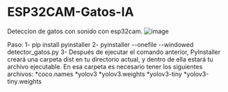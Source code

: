 # ESP32CAM-Gatos-IA
Deteccion de gatos con sonido con esp32cam.
![image](https://github.com/user-attachments/assets/4c3b8863-5632-4df1-90cf-b62696dc34fb)

Paso:
1- pip install pyinstaller
2- pyinstaller --onefile --windowed detector_gatos.py
3- Después de ejecutar el comando anterior, PyInstaller creará una carpeta dist en tu directorio actual, y dentro de ella estará tu archivo ejecutable. En esa carpeta es necesario tener los siguientes archivos:
*coco.names
*yolov3
*yolov3.weights
*yolov3-tiny
*yolov3-tiny.weights
